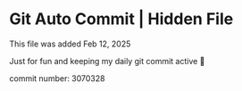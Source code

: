 # Git Auto Commit | Hidden File

This file was added Feb 12, 2025

Just for fun and keeping my daily git commit active 🤪

commit number: 3070328
